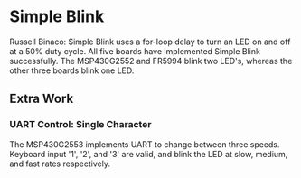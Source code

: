 # Simple Blink
Russell Binaco:
Simple Blink uses a for-loop delay to turn an LED on and off at a 50% duty cycle.
All five boards have implemented Simple Blink successfully.
The MSP430G2552 and FR5994 blink two LED's, whereas the other three boards blink one LED.

## Extra Work
### UART Control: Single Character
The MSP430G2553 implements UART to change between three speeds. Keyboard input '1', '2', and '3' are valid, and blink the LED at slow, medium, and fast rates respectively.
